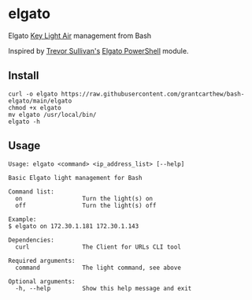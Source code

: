 # elgato

Elgato [Key Light Air](https://www.elgato.com/us/en/p/key-light-air) management from Bash

Inspired by [Trevor Sullivan's](https://github.com/pcgeek86) [Elgato PowerShell](https://github.com/pcgeek86/elgato) module.

## Install

```shell
curl -o elgato https://raw.githubusercontent.com/grantcarthew/bash-elgato/main/elgato
chmod +x elgato
mv elgato /usr/local/bin/
elgato -h
```

## Usage

```text
Usage: elgato <command> <ip_address_list> [--help]

Basic Elgato light management for Bash

Command list:
  on                 Turn the light(s) on
  off                Turn the light(s) off

Example:
$ elgato on 172.30.1.181 172.30.1.143

Dependencies:
  curl               The Client for URLs CLI tool

Required arguments:
  command            The light command, see above

Optional arguments:
  -h, --help         Show this help message and exit
```